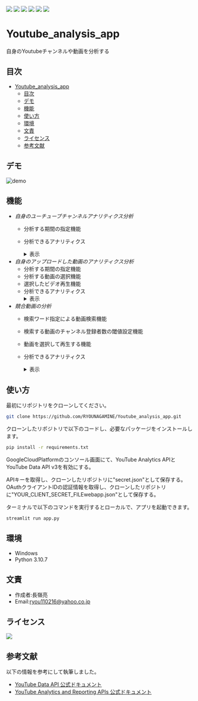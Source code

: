![](https://img.shields.io/github/repo-size/RYOUNAGAMINE/Youtube_analysis_app)
[![](https://img.shields.io/badge/YouTube-DataAPI-red)](https://developers.google.com/youtube/v3)
[![](https://img.shields.io/badge/YouTube-AnalyticsAPI-red)](https://developers.google.com/youtube/analytics)
![](https://img.shields.io/github/languages/top/RYOUNAGAMINE/Youtube_analysis_app)
![](https://img.shields.io/github/languages/count/RYOUNAGAMINE/Youtube_analysis_app)
![](https://img.shields.io/github/stars/RYOUNAGAMINE/Youtube_analysis_app?style=social)
# Youtube_analysis_app
自身のYoutubeチャンネルや動画を分析する

## 目次
- [Youtube\_analysis\_app](#youtube_analysis_app)
  - [目次](#目次)
  - [デモ](#デモ)
  - [機能](#機能)
  - [使い方](#使い方)
  - [環境](#環境)
  - [文責](#文責)
  - [ライセンス](#ライセンス)
  - [参考文献](#参考文献)

## デモ
![demo](https://user-images.githubusercontent.com/103870534/220037587-5e03ae9a-5da3-4e12-85c0-bda259783ea1.gif)

## 機能
- *自身のユーチューブチャンネルアナリティクス分析*
    - 分析する期間の指定機能
    - 分析できるアナリティクス
        <details>
        <summary>表示</summary>

        - 基本的なアナリティクス
            - 視聴回数
            - 視聴回数
            - 視聴時間
            - 高評価
            - 低評価
            - コメント
            - 共有回数
            - 登録回数
        - 日ごとの時系列アナリティクス(折れ線グラフグラフ)
            - 視聴回数
            - 視聴時間
            - 登録者数
        - 性別年齢別のアナリティクス(円グラフ)
        - 再生場所の詳細アナリティクス
        - 国別のアナリティクス
        - 再生デバイスごとのアナリティクス
        - 検索ワード別の再生回数
        </details>
- *自身のアップロードした動画のアナリティクス分析*
    - 分析する期間の指定機能
    - 分析する動画の選択機能
    - 選択したビデオ再生機能
    - 分析できるアナリティクス
        <details>
        <summary>表示</summary>
        - 基本的なアナリティクス
            - 視聴回数
            - 視聴回数
            - 視聴時間
            - 高評価
            - 低評価
            - コメント
            - 共有回数
            - 登録回数
        - 日ごとの時系列アナリティクス(折れ線グラフグラフ)
            - 視聴回数
            - 視聴時間
            - 登録者数
        - 視聴維持率(折れ線グラフ)
        - 性別年齢別のアナリティクス(円グラフ)
        - 再生場所の詳細アナリティクス
        - 検索ワード別の再生回数
        </details>
- *競合動画の分析*
    - 検索ワード指定による動画検索機能
    - 検索する動画のチャンネル登録者数の閾値設定機能
    - 動画を選択して再生する機能
    - 分析できるアナリティクス
        <details>
        <summary>表示</summary>

        - アップロード日
        - 視聴回数
        - 高評価
        - コメント数
        - チャンネル名
        - チャンネル登録者数
        </details>

## 使い方
最初にリポジトリをクローンしてください。
```bash
git clone https://github.com/RYOUNAGAMINE/Youtube_analysis_app.git
```


クローンしたリポジトリで以下のコードし、必要なパッケージをインストールします。
```bash
pip install -r requirements.txt
```



GoogleCloudPlatformのコンソール画面にて、YouTube Analytics APIとYouTube Data API v3を有効にする。

APIキーを取得し、クローンしたリポジトリに"secret.json"として保存する。
OAuthクライアントIDの認証情報を取得し、クローンしたリポジトリに"YOUR_CLIENT_SECRET_FILEwebapp.json"として保存する。



ターミナルで以下のコマンドを実行するとローカルで、アプリを起動できます。
```bash
streamlit run app.py
```
## 環境
- Windows
- Python 3.10.7


## 文責
- 作成者:長嶺亮
- Email:ryou110216@yahoo.co.jp

## ライセンス
[![](https://img.shields.io/github/license/RYOUNAGAMINE/Youtube_analysis_app)](LICENSE)

## 参考文献
以下の情報を参考にして執筆しました。
- [YouTube Data API 公式ドキュメント](https://developers.google.com/youtube/v3)
- [YouTube Analytics and Reporting APIs 公式ドキュメント](https://developers.google.com/youtube/analytics)